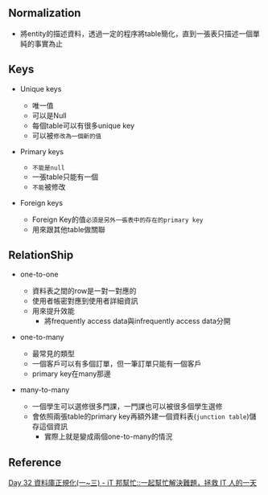 
## Normalization

+ 將entity的描述資料，透過一定的程序將table簡化，直到一張表只描述一個單純的事實為止


## Keys

+ Unique keys
	+ 唯一值
	+ 可以是Null
	+ 每個table可以有很多unique key
	+ 可以被`修改為一個新的值`
	
+ Primary keys
	+ `不能是null`
	+ 一張table只能有一個
	+ `不能`被修改

+ Foreign keys
	+ Foreign Key的值`必須是另外一張表中的存在的primary key`
	+ 用來跟其他table做關聯


## RelationShip

+ one-to-one
	+ 資料表之間的row是一對一對應的
	+ 使用者帳密對應到使用者詳細資訊
	+ 用來提升效能
		+ 將frequently access data與infrequently access data分開

+ one-to-many
	+ 最常見的類型
	+ 一個客戶可以有多個訂單，但一筆訂單只能有一個客戶
	+ primary key在many那邊
	
+ many-to-many
	+ 一個學生可以選修很多門課，一門課也可以被很多個學生選修
	+ 會依照兩張table的primary key再額外建一個資料表(`junction table`)儲存這個資訊
		+ 實際上就是變成兩個one-to-many的情況
## Reference

[Day 32 資料庫正規化(一~三) - iT 邦幫忙::一起幫忙解決難題，拯救 IT 人的一天](https://ithelp.ithome.com.tw/articles/10229472)